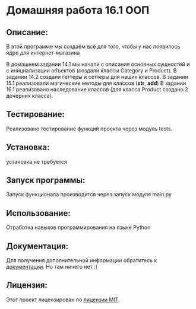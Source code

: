 #  Домашняя работа 16.1 ООП

## Описание:

В этой программе мы создаём всё для того,
чтобы у нас появилось ядро для интернет-магазина

В  домашнем задании 14.1 мы начали с описания основных сущностей
и с инициализации объектов (создали классы Category и Product).
В задании 14.2 создали геттеры и сеттеры для наших классов.
В задании 15.1 реализовали магические методы для классов (__str__, __add__)
В задании 16.1 реализовано наследование классов (для класса Product создано 2 дочерних класса).

## Тестирование:
Реализовано тестирование функций проекта через модуль tests.

## Установка:

установка не требуется

## Запуск программы:

Запуск функционала производится через запуск модуля main.py

## Использование:

Отработка навыков программирования на языке Python

## Документация:

Для получения дополнительной информации обратитесь к [документации](docs/README.md). Но там ничего нет :)

## Лицензия:

Этот проект лицензирован по [лицензии MIT](LICENSE).
